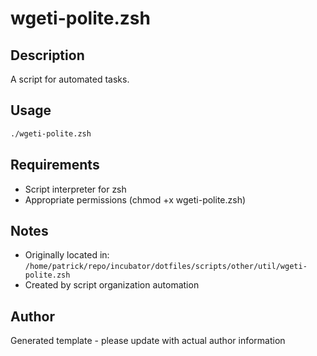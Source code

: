 # wgeti-polite.zsh

## Description
A script for automated tasks.

## Usage
```zsh
./wgeti-polite.zsh
```

## Requirements
- Script interpreter for zsh
- Appropriate permissions (chmod +x wgeti-polite.zsh)

## Notes
- Originally located in: `/home/patrick/repo/incubator/dotfiles/scripts/other/util/wgeti-polite.zsh`
- Created by script organization automation

## Author
Generated template - please update with actual author information
